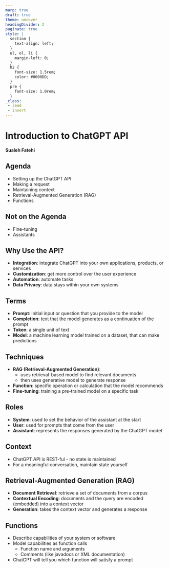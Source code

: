 ```yaml
---
marp: true
draft: true
theme: uncover
headingDivider: 2
paginate: true
style: |
  section {
    text-align: left;
  }
  ul, ol, li {
    margin-left: 0;
  }
  h2 {
    font-size: 1.5rem;
    color: #0000DD;
  }
  pre {
    font-size: 1.0rem;
  }
_class:
 - lead
 - invert
---
```


# Introduction to ChatGPT API

**Sualeh Fatehi**

## Agenda

- Setting up the ChatGPT API
- Making a request
- Maintaining context
- Retrieval-Augmented Generation (RAG)
- Functions


## Not on the Agenda

- Fine-tuning
- Assistants


## Why Use the API?

- **Integration**: integrate ChatGPT into your own applications, products, or services
- **Customization**: get more control over the user experience
- **Automation**: automate tasks
- **Data Privacy**: data stays within your own systems


## Terms

- **Prompt**: initial input or question that you provide to the model
- **Completion**: text that the model generates as a continuation of the prompt
- **Token**: a single unit of text
- **Model**: a machine learning model trained on a dataset, that can make predictions


## Techniques

- **RAG (Retrieval-Augmented Generation)**: 
  - uses retrieval-based model to find relevant documents
  - then uses generative model to generate response 
- **Function**: specific operation or calculation that the model recommends
- **Fine-tuning**: training a pre-trained model on a specific task


## Roles

- **System**: used to set the behavior of the assistant at the start
- **User**: used for prompts that come from the user
- **Assistant**: represents the responses generated by the ChatGPT model


## Context

- ChatGPT API is REST-ful - no state is maintained
- For a meaningful conversation, maintain state yourself


## Retrieval-Augmented Generation (RAG)

- **Document Retrieval**: retrieve a set of documents from a corpus
- **Contextual Encoding**: documents and the query are encoded (embedded) into a context vector
- **Generation**: takes the context vector and generates a response


## Functions

- Describe capabilities of your system or software
- Model capabilities as function calls 
  - Function name and arguments
  - Comments (like javadocs or XML documentation)
- ChatGPT will tell you which function will satisfy a prompt
